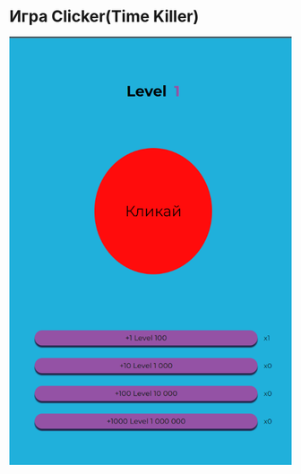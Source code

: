 # Игра Clicker(Time Killer)

![Превьюшка](https://github.com/Myakis/clicker/raw/master/preview.png)
